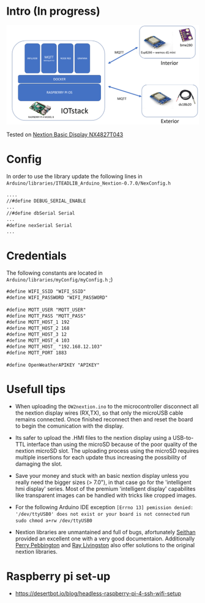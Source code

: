 # Intro (In progress)

![nextionDebugg](https://github.com/VicenteYago/AdvancedWeatherStation/blob/main/architecture.PNG)



Tested on [Nextion Basic Display NX4827T043](https://nextion.tech/datasheets/nx4827t043/)

# Config

In order to use the library update the following lines in `Arduino/libraries/ITEADLIB_Arduino_Nextion-0.7.0/NexConfig.h`

```{c}
....
//#define DEBUG_SERIAL_ENABLE
...
//#define dbSerial Serial
...
#define nexSerial Serial
...
```
# Credentials

The following constants are located in `Arduino/libraries/myConfig/myConfig.h` ;)

```{C}
#define WIFI_SSID "WIFI_SSID"
#define WIFI_PASSWORD "WIFI_PASSWORD"

#define MQTT_USER "MQTT_USER"
#define MQTT_PASS "MQTT_PASS"
#define MQTT_HOST_1 192
#define MQTT_HOST_2 168
#define MQTT_HOST_3 12
#define MQTT_HOST_4 103
#define MQTT_HOST_ "192.168.12.103"
#define MQTT_PORT 1883

#define OpenWeatherAPIKEY "APIKEY"
```

# Usefull tips 
- When uploading the `OW2nextion.ino` to the microcontroller disconnect all the nextion display wires (RX,TX), so that only  the microUSB cable remains connected. Once finished reconnect then and reset the board to begin the comunication with the  display. 

- Its safer to upload the .HMI files to the nextion display using a USB-to-TTL interface than using the microSD because of the poor quality of the  nextion microSD slot. The uploading process using the microSD requires multiple insertions for each update thus increasing the possibility of damaging the slot. 

- Save your money and stuck with an basic nextion display unless you really need the bigger sizes (> 7.0"), in that case go for the 'intelligent hmi display' series. Most of the premium 'intelligent display' capabilites  like transparent images can be handled with tricks like cropped images.

- For the following Arduino IDE exception `[Errno 13] pemission denied: '/dev/ttyUSB0' does not exist or your board is not connected` run `sudo chmod a+rw /dev/ttyUSB0`
- Nextion libraries are unmantained and full of bugs, afortunately [Seithan](https://github.com/Seithan/EasyNextionLibrary) provided an excellent one with a very good documentaion. Additionally [Perry Pebbington](https://forum.arduino.cc/index.php?topic=604185.msg4100443#msg4100443) and  [Ray Livingston](https://forum.arduino.cc/index.php?topic=620821.0) also offer solutions to the original nextion libraries.


# Raspberry pi set-up
- https://desertbot.io/blog/headless-raspberry-pi-4-ssh-wifi-setup



